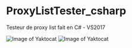 # ProxyListTester_csharp
Testeur de proxy list fait en C# - VS2017

![Image of Yaktocat](https://zupimages.net/up/19/47/d672.png)
![Image of Yaktocat](https://zupimages.net/up/19/47/8si3.png)
